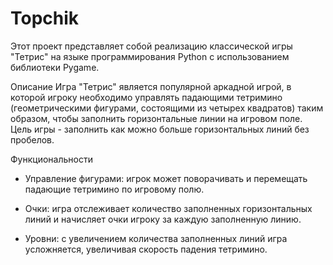 # Topchik
Этот проект представляет собой реализацию классической игры "Тетрис" на языке программирования Python с использованием библиотеки Pygame.

Описание
Игра "Тетрис" является популярной аркадной игрой, в которой игроку необходимо управлять падающими тетримино (геометрическими фигурами, состоящими из четырех квадратов) таким образом, чтобы заполнить горизонтальные линии на игровом поле. Цель игры - заполнить как можно больше горизонтальных линий без пробелов.

Функциональности
- Управление фигурами: игрок может поворачивать и перемещать падающие тетримино по игровому полю.

- Очки: игра отслеживает количество заполненных горизонтальных линий и начисляет очки игроку за каждую заполненную линию.

- Уровни: с увеличением количества заполненных линий игра усложняется, увеличивая скорость падения тетримино.
